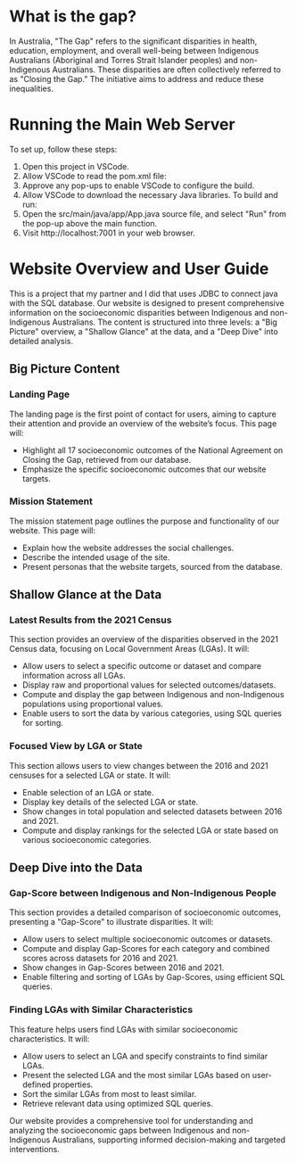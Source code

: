 # What is the gap? 
In Australia, "The Gap" refers to the significant disparities in health, education, employment, and overall well-being between Indigenous Australians (Aboriginal and Torres Strait Islander peoples) and non-Indigenous Australians. These disparities are often collectively referred to as "Closing the Gap." The initiative aims to address and reduce these inequalities.

# Running the Main Web Server
To set up, follow these steps:
1. Open this project in VSCode.
2. Allow VSCode to read the pom.xml file:
3. Approve any pop-ups to enable VSCode to configure the build.
4. Allow VSCode to download the necessary Java libraries.
To build and run:
1. Open the src/main/java/app/App.java source file, and select "Run" from the pop-up above the main function.
2. Visit http://localhost:7001 in your web browser.

# Website Overview and User Guide
This is a project that my partner and I did that uses JDBC to connect java with the SQL database. 
Our website is designed to present comprehensive information on the socioeconomic disparities between Indigenous and non-Indigenous Australians. The content is structured into three levels: a "Big Picture" overview, a "Shallow Glance" at the data, and a "Deep Dive" into detailed analysis.

## Big Picture Content
### Landing Page
The landing page is the first point of contact for users, aiming to capture their attention and provide an overview of the website’s focus. This page will:

- Highlight all 17 socioeconomic outcomes of the National Agreement on Closing the Gap, retrieved from our database.
- Emphasize the specific socioeconomic outcomes that our website targets.
### Mission Statement
The mission statement page outlines the purpose and functionality of our website. This page will:

- Explain how the website addresses the social challenges.
- Describe the intended usage of the site.
- Present personas that the website targets, sourced from the database.
## Shallow Glance at the Data
### Latest Results from the 2021 Census
This section provides an overview of the disparities observed in the 2021 Census data, focusing on Local Government Areas (LGAs). It will:

- Allow users to select a specific outcome or dataset and compare information across all LGAs.
- Display raw and proportional values for selected outcomes/datasets.
- Compute and display the gap between Indigenous and non-Indigenous populations using proportional values.
- Enable users to sort the data by various categories, using SQL queries for sorting.
### Focused View by LGA or State
This section allows users to view changes between the 2016 and 2021 censuses for a selected LGA or state. It will:

- Enable selection of an LGA or state.
- Display key details of the selected LGA or state.
- Show changes in total population and selected datasets between 2016 and 2021.
- Compute and display rankings for the selected LGA or state based on various socioeconomic categories.
## Deep Dive into the Data
### Gap-Score between Indigenous and Non-Indigenous People
This section provides a detailed comparison of socioeconomic outcomes, presenting a "Gap-Score" to illustrate disparities. It will:

- Allow users to select multiple socioeconomic outcomes or datasets.
- Compute and display Gap-Scores for each category and combined scores across datasets for 2016 and 2021.
- Show changes in Gap-Scores between 2016 and 2021.
- Enable filtering and sorting of LGAs by Gap-Scores, using efficient SQL queries.
### Finding LGAs with Similar Characteristics
This feature helps users find LGAs with similar socioeconomic characteristics. It will:

- Allow users to select an LGA and specify constraints to find similar LGAs.
- Present the selected LGA and the most similar LGAs based on user-defined properties.
- Sort the similar LGAs from most to least similar.
- Retrieve relevant data using optimized SQL queries.

Our website provides a comprehensive tool for understanding and analyzing the socioeconomic gaps between Indigenous and non-Indigenous Australians, supporting informed decision-making and targeted interventions.




